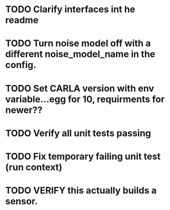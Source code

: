 # TODO Clarify interfaces int he readme
# TODO Turn noise model off with a different noise_model_name in the config.
# TODO Set CARLA version with env variable...egg for 10, requirments for newer??
# TODO Verify all unit tests passing
# TODO Fix temporary failing unit test (run context)
# TODO VERIFY this actually builds a sensor.
